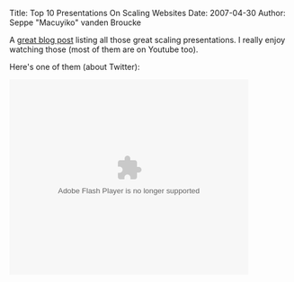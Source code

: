 Title: Top 10 Presentations On Scaling Websites
Date: 2007-04-30
Author: Seppe "Macuyiko" vanden Broucke

A [great blog post](http://poorbuthappy.com/ease/archives/2007/04/29/3616/the-top-10-presentation-on-scaling-websites-twitter-flickr-bloglines-vox-and-more) listing all those great scaling presentations. I really enjoy watching those (most of them are on Youtube too).  
Here's one of them (about Twitter):  
<object type="application/x-shockwave-flash" data="https://s3.amazonaws.com:443/slideshare/ssplayer.swf?id=41197&amp;doc=scaling-twitter-12758" height="348" width="425"><param name="movie" value="https://s3.amazonaws.com:443/slideshare/ssplayer.swf?id=41197&amp;doc=scaling-twitter-12758"></object>
